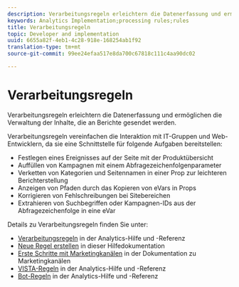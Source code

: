 ```yaml
---
description: Verarbeitungsregeln erleichtern die Datenerfassung und ermöglichen die Verwaltung der Inhalte, die an Berichte gesendet werden.
keywords: Analytics Implementation;processing rules;rules
title: Verarbeitungsregeln
topic: Developer and implementation
uuid: 6655a82f-4eb1-4c28-918e-168254ab1f92
translation-type: tm+mt
source-git-commit: 99ee24efaa517e8da700c67818c111c4aa90dc02

---
```



# Verarbeitungsregeln

Verarbeitungsregeln erleichtern die Datenerfassung und ermöglichen die Verwaltung der Inhalte, die an Berichte gesendet werden.

Verarbeitungsregeln vereinfachen die Interaktion mit IT-Gruppen und Web-Entwicklern, da sie eine Schnittstelle für folgende Aufgaben bereitstellen:

* Festlegen eines Ereignisses auf der Seite mit der Produktübersicht
* Auffüllen von Kampagnen mit einem Abfragezeichenfolgenparameter
* Verketten von Kategorien und Seitennamen in einer Prop zur leichteren Berichterstellung
* Anzeigen von Pfaden durch das Kopieren von eVars in Props
* Korrigieren von Fehlschreibungen bei Sitebereichen
* Extrahieren von Suchbegriffen oder Kampagnen-IDs aus der Abfragezeichenfolge in eine eVar

Details zu Verarbeitungsregeln finden Sie unter:

* [Verarbeitungsregeln](https://marketing.adobe.com/resources/help/en_US/reference/processing_rules.html) in der Analytics-Hilfe und -Referenz
* [Neue Regel erstellen](/help/implement/c-implement-with-dtm/c-rules/t-rules-create.md) in dieser Hilfedokumentation
* [Erste Schritte mit Marketingkanälen](https://marketing.adobe.com/resources/help/en_US/mchannel/c_getting_started_mchannel.html) in der Dokumentation zu Marketingkanälen
* [VISTA-Regeln](https://marketing.adobe.com/resources/help/en_US/reference/VISTA.html) in der Analytics-Hilfe und -Referenz
* [Bot-Regeln](https://marketing.adobe.com/resources/help/en_US/reference/bot_rules.html) in der Analytics-Hilfe und -Referenz

